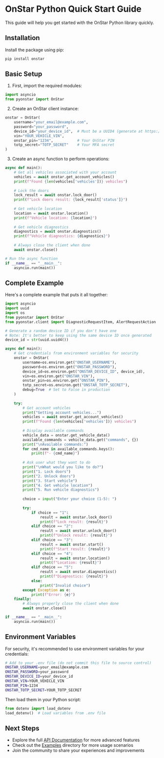 # OnStar Python Quick Start Guide

This guide will help you get started with the OnStar Python library quickly.

## Installation

Install the package using pip:

```bash
pip install onstar
```

## Basic Setup

1. First, import the required modules:

```python
import asyncio
from pyonstar import OnStar
```

2. Create an OnStar client instance:

```python
onstar = OnStar(
    username="your_email@example.com",
    password="your_password",
    device_id="your_device_id",  # Must be a UUID4 (generate at https://www.uuidgenerator.net/version4)
    vin="YOUR_VEHICLE_VIN",
    onstar_pin="1234",           # Your OnStar PIN
    totp_secret="TOTP_SECRET"    # Your MFA secret
)
```

3. Create an async function to perform operations:

```python
async def main():
    # Get all vehicles associated with your account
    vehicles = await onstar.get_account_vehicles()
    print(f"Found {len(vehicles['vehicles'])} vehicles")
    
    # Lock the doors
    lock_result = await onstar.lock_door()
    print(f"Lock doors result: {lock_result['status']}")
    
    # Get vehicle location
    location = await onstar.location()
    print(f"Vehicle location: {location}")
    
    # Get vehicle diagnostics
    diagnostics = await onstar.diagnostics()
    print(f"Vehicle diagnostics: {diagnostics}")
    
    # Always close the client when done
    await onstar.close()

# Run the async function
if __name__ == "__main__":
    asyncio.run(main())
```

## Complete Example

Here's a complete example that puts it all together:

```python
import asyncio
import uuid
import os
from pyonstar import OnStar
from pyonstar.client import DiagnosticRequestItem, AlertRequestAction

# Generate a random device ID if you don't have one
# Note: It's better to keep using the same device ID once generated
device_id = str(uuid.uuid4())

async def main():
    # Get credentials from environment variables for security
    onstar = OnStar(
        username=os.environ.get("ONSTAR_USERNAME"),
        password=os.environ.get("ONSTAR_PASSWORD"),
        device_id=os.environ.get("ONSTAR_DEVICE_ID", device_id),
        vin=os.environ.get("ONSTAR_VIN"),
        onstar_pin=os.environ.get("ONSTAR_PIN"),
        totp_secret=os.environ.get("ONSTAR_TOTP_SECRET"),
        debug=True  # Set to False in production
    )
    
    try:
        # Get account vehicles
        print("Getting account vehicles...")
        vehicles = await onstar.get_account_vehicles()
        print(f"Found {len(vehicles['vehicles'])} vehicles")
        
        # Display available commands
        vehicle_data = onstar.get_vehicle_data()
        available_commands = vehicle_data.get("commands", {})
        print("\nAvailable commands:")
        for cmd_name in available_commands.keys():
            print(f"- {cmd_name}")
        
        # Ask user what they want to do
        print("\nWhat would you like to do?")
        print("1. Lock doors")
        print("2. Unlock doors")
        print("3. Start vehicle")
        print("4. Get vehicle location")
        print("5. Run vehicle diagnostics")
        
        choice = input("Enter your choice (1-5): ")
        
        try:
            if choice == "1":
                result = await onstar.lock_door()
                print(f"Lock result: {result}")
            elif choice == "2":
                result = await onstar.unlock_door()
                print(f"Unlock result: {result}")
            elif choice == "3":
                result = await onstar.start()
                print(f"Start result: {result}")
            elif choice == "4":
                result = await onstar.location()
                print(f"Location: {result}")
            elif choice == "5":
                result = await onstar.diagnostics()
                print(f"Diagnostics: {result}")
            else:
                print("Invalid choice")
        except Exception as e:
            print(f"Error: {e}")
    finally:
        # Always properly close the client when done
        await onstar.close()

if __name__ == "__main__":
    asyncio.run(main())
```

## Environment Variables

For security, it's recommended to use environment variables for your credentials:

```bash
# Add to your .env file (do not commit this file to source control)
ONSTAR_USERNAME=your_email@example.com
ONSTAR_PASSWORD=your_password
ONSTAR_DEVICE_ID=your_device_id
ONSTAR_VIN=YOUR_VEHICLE_VIN
ONSTAR_PIN=1234
ONSTAR_TOTP_SECRET=YOUR_TOTP_SECRET
```

Then load them in your Python script:

```python
from dotenv import load_dotenv
load_dotenv()  # Load variables from .env file
```

## Next Steps

- Explore the full [API Documentation](./DOCUMENTATION.md) for more advanced features
- Check out the [Examples](./examples/) directory for more usage scenarios
- Join the community to share your experiences and improvements